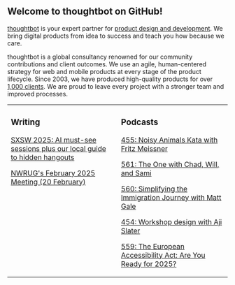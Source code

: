 ## Welcome to thoughtbot on GitHub!

[thoughtbot][1] is your expert partner for [product design and development][2].
We bring digital products from idea to success and teach you how because we
care.

thoughtbot is a global consultancy renowned for our community contributions and
client outcomes. We use an agile, human-centered strategy for web and mobile
products at every stage of the product lifecycle. Since 2003, we have produced
high-quality products for over [1,000 clients][3]. We are proud to leave every
project with a stronger team and improved processes.

<table><tr><td valign="top" width="50%">

### Writing

<!-- blog starts -->
[SXSW 2025: AI must-see sessions plus our local guide to hidden hangouts](https://feed.thoughtbot.com/link/24077/16965935/sxsw-2025-ai-must-see-sessions-plus-our-local-guide-to-hidden-hangouts)

[NWRUG's February 2025 Meeting (20 February)](https://feed.thoughtbot.com/link/24077/16960760/nwrug-s-february-2025-meeting-20-february)

<!-- blog ends -->
</td><td valign="top" width="50%">

### Podcasts

<!-- podcasts starts -->
[455: Noisy Animals Kata with Fritz Meissner](https://bikeshed.thoughtbot.com/455)

[561: The One with Chad, Will, and Sami](https://podcast.thoughtbot.com/561)

[560: Simplifying the Immigration Journey with Matt Gale](https://podcast.thoughtbot.com/560)

[454: Workshop design with Aji Slater](https://bikeshed.thoughtbot.com/454)

[559: The European Accessibility Act: Are You Ready for 2025?](https://podcast.thoughtbot.com/559)

<!-- podcasts ends -->
</td></tr></table>

[1]: https://thoughtbot.com
[2]: https://thoughtbot.com/services
[3]: https://thoughtbot.com/case-studies
